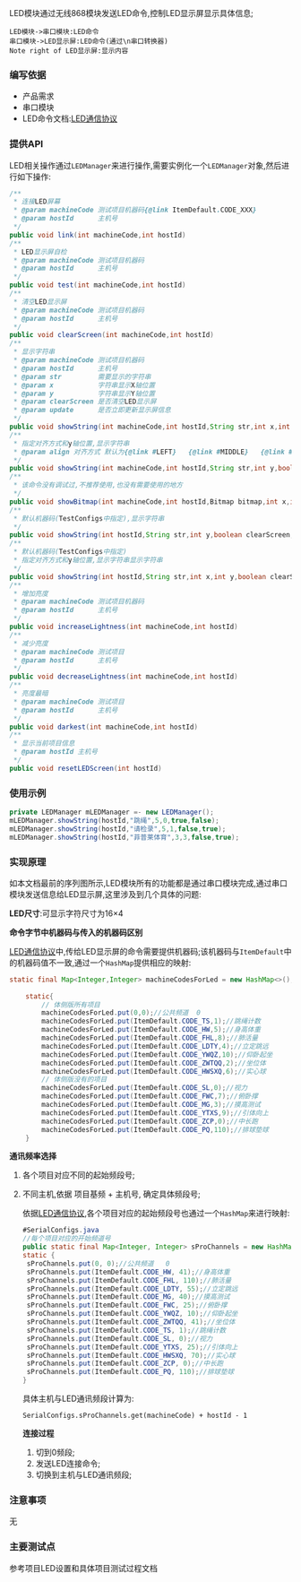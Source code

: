 LED模块通过无线868模块发送LED命令,控制LED显示屏显示具体信息;



```sequence
LED模块->串口模块:LED命令
串口模块->LED显示屏:LED命令(通过\n串口转换器)
Note right of LED显示屏:显示内容
```

### 编写依据

- 产品需求
- 串口模块
- LED命令文档:[LED通信协议](./ref/LED通信协议.txt)

### 提供API

LED相关操作通过`LEDManager`来进行操作,需要实例化一个`LEDManager`对象,然后进行如下操作:

```java
/**
 * 连接LED屏幕
 * @param machineCode 测试项目机器码{@link ItemDefault.CODE_XXX}
 * @param hostId      主机号
 */
public void link(int machineCode,int hostId)
/**
 * LED显示屏自检
 * @param machineCode 测试项目机器码
 * @param hostId      主机号
 */
public void test(int machineCode,int hostId)
/**
 * 清空LED显示屏
 * @param machineCode 测试项目机器码
 * @param hostId      主机号
 */
public void clearScreen(int machineCode,int hostId)
/**
 * 显示字符串
 * @param machineCode 测试项目机器码
 * @param hostId      主机号
 * @param str         需要显示的字符串
 * @param x           字符串显示X轴位置
 * @param y           字符串显示Y轴位置
 * @param clearScreen 是否清空LED显示屏
 * @param update      是否立即更新显示屏信息
 */
public void showString(int machineCode,int hostId,String str,int x,int y,boolean clearScreen,boolean update)
/**
 * 指定对齐方式和y轴位置,显示字符串
 * @param align 对齐方式 默认为{@link #LEFT}   {@link #MIDDLE}   {@link #RIGHT}
 */
public void showString(int machineCode,int hostId,String str,int y,boolean clearScreen,boolean update,int align)
/**
 * 该命令没有调试过,不推荐使用,也没有需要使用的地方
 */
public void showBitmap(int machineCode,int hostId,Bitmap bitmap,int x,int y,boolean clearScreen,boolean update)
/**
 * 默认机器码(TestConfigs中指定),显示字符串
 */
public void showString(int hostId,String str,int y,boolean clearScreen,boolean update,int align)
/**
 * 默认机器码(TestConfigs中指定)
 * 指定对齐方式和y轴位置,显示字符串显示字符串
 */
public void showString(int hostId,String str,int x,int y,boolean clearScreen,boolean update)
/**
 * 增加亮度
 * @param machineCode 测试项目机器码
 * @param hostId      主机号
 */
public void increaseLightness(int machineCode,int hostId)
/**
 * 减少亮度
 * @param machineCode 测试项目
 * @param hostId      主机号
 */
public void decreaseLightness(int machineCode,int hostId)
/**
 * 亮度最暗
 * @param machineCode 测试项目
 * @param hostId      主机号
 */
public void darkest(int machineCode,int hostId)
/**
 * 显示当前项目信息
 * @param hostId 主机号
 */
public void resetLEDScreen(int hostId)
```

### 使用示例

```java
private LEDManager mLEDManager =- new LEDManager();
mLEDManager.showString(hostId,"跳绳",5,0,true,false);
mLEDManager.showString(hostId,"请检录",5,1,false,true);
mLEDManager.showString(hostId,"菲普莱体育",3,3,false,true);
```

### 实现原理

如本文档最前的序列图所示,LED模块所有的功能都是通过串口模块完成,通过串口模块发送信息给LED显示屏,这里涉及到几个具体的问题:

**LED尺寸**:可显示字符尺寸为16×4

**命令字节中机器码与传入的机器码区别**

[LED通信协议](LED通信协议.txt)中,传给LED显示屏的命令需要提供机器码;该机器码与`ItemDefault`中的机器码值不一致,通过一个`HashMap`提供相应的映射:

```Java
static final Map<Integer,Integer> machineCodesForLed = new HashMap<>();
	
	static{
		// 体侧版所有项目
		machineCodesForLed.put(0,0);//公共频道	0
		machineCodesForLed.put(ItemDefault.CODE_TS,1);//跳绳计数
		machineCodesForLed.put(ItemDefault.CODE_HW,5);//身高体重
		machineCodesForLed.put(ItemDefault.CODE_FHL,8);//肺活量
		machineCodesForLed.put(ItemDefault.CODE_LDTY,4);//立定跳远
		machineCodesForLed.put(ItemDefault.CODE_YWQZ,10);//仰卧起坐
		machineCodesForLed.put(ItemDefault.CODE_ZWTQQ,2);//坐位体
		machineCodesForLed.put(ItemDefault.CODE_HWSXQ,6);//实心球
		// 体侧版没有的项目
		machineCodesForLed.put(ItemDefault.CODE_SL,0);//视力
		machineCodesForLed.put(ItemDefault.CODE_FWC,7);//俯卧撑
		machineCodesForLed.put(ItemDefault.CODE_MG,3);//摸高测试
		machineCodesForLed.put(ItemDefault.CODE_YTXS,9);//引体向上
		machineCodesForLed.put(ItemDefault.CODE_ZCP,0);//中长跑
		machineCodesForLed.put(ItemDefault.CODE_PQ,110);//排球垫球
	}
```

**通讯频率选择**

1. 各个项目对应不同的起始频段号;

2. 不同主机,依据 项目基频  + 主机号, 确定具体频段号;

   依据[LED通信协议](LED通信协议.txt),各个项目对应的起始频段号也通过一个`HashMap`来进行映射:

   ```java
   #SerialConfigs.java
   //每个项目对应的开始频道号
   public static final Map<Integer, Integer> sProChannels = new HashMap<>();
   static {
   	sProChannels.put(0, 0);//公共频道	0
   	sProChannels.put(ItemDefault.CODE_HW, 41);//身高体重
   	sProChannels.put(ItemDefault.CODE_FHL, 110);//肺活量
   	sProChannels.put(ItemDefault.CODE_LDTY, 55);//立定跳远
   	sProChannels.put(ItemDefault.CODE_MG, 40);//摸高测试
   	sProChannels.put(ItemDefault.CODE_FWC, 25);//俯卧撑
   	sProChannels.put(ItemDefault.CODE_YWQZ, 10);//仰卧起坐
   	sProChannels.put(ItemDefault.CODE_ZWTQQ, 41);//坐位体
   	sProChannels.put(ItemDefault.CODE_TS, 1);//跳绳计数
   	sProChannels.put(ItemDefault.CODE_SL, 0);//视力
   	sProChannels.put(ItemDefault.CODE_YTXS, 25);//引体向上
   	sProChannels.put(ItemDefault.CODE_HWSXQ, 70);//实心球
   	sProChannels.put(ItemDefault.CODE_ZCP, 0);//中长跑
   	sProChannels.put(ItemDefault.CODE_PQ, 110);//排球垫球
   }
   ```

   具体主机与LED通讯频段计算为:

   `SerialConfigs.sProChannels.get(machineCode) + hostId - 1`

   **连接过程**

   1. 切到0频段;
   2. 发送LED连接命令;
   3. 切换到主机与LED通讯频段;

### 注意事项

无

### 主要测试点

参考项目LED设置和具体项目测试过程文档

